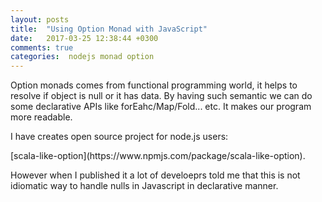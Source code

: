```yaml
---
layout: posts
title:  "Using Option Monad with JavaScript"
date:   2017-03-25 12:38:44 +0300
comments: true
categories:  nodejs monad option
---
```

<p> 
Option monads comes from functional programming world, it helps to resolve if object is null or it has data. 
By having such semantic we can do some declarative APIs like forEahc/Map/Fold... etc.
It makes our program more readable.
</p>
<p>
I have creates open source project for node.js users: 
</p>
[scala-like-option](https://www.npmjs.com/package/scala-like-option).
<p>
However when I published it a lot of develoeprs told me that this is not idiomatic way to handle nulls in Javascript in declarative manner.   
</p>
